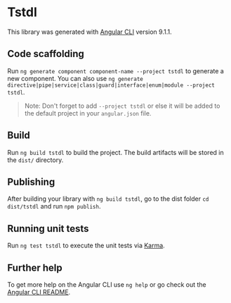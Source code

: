 # Tstdl

This library was generated with [Angular CLI](https://github.com/angular/angular-cli) version 9.1.1.

## Code scaffolding

Run `ng generate component component-name --project tstdl` to generate a new component. You can also use `ng generate directive|pipe|service|class|guard|interface|enum|module --project tstdl`.
> Note: Don't forget to add `--project tstdl` or else it will be added to the default project in your `angular.json` file. 

## Build

Run `ng build tstdl` to build the project. The build artifacts will be stored in the `dist/` directory.

## Publishing

After building your library with `ng build tstdl`, go to the dist folder `cd dist/tstdl` and run `npm publish`.

## Running unit tests

Run `ng test tstdl` to execute the unit tests via [Karma](https://karma-runner.github.io).

## Further help

To get more help on the Angular CLI use `ng help` or go check out the [Angular CLI README](https://github.com/angular/angular-cli/blob/master/README.md).

